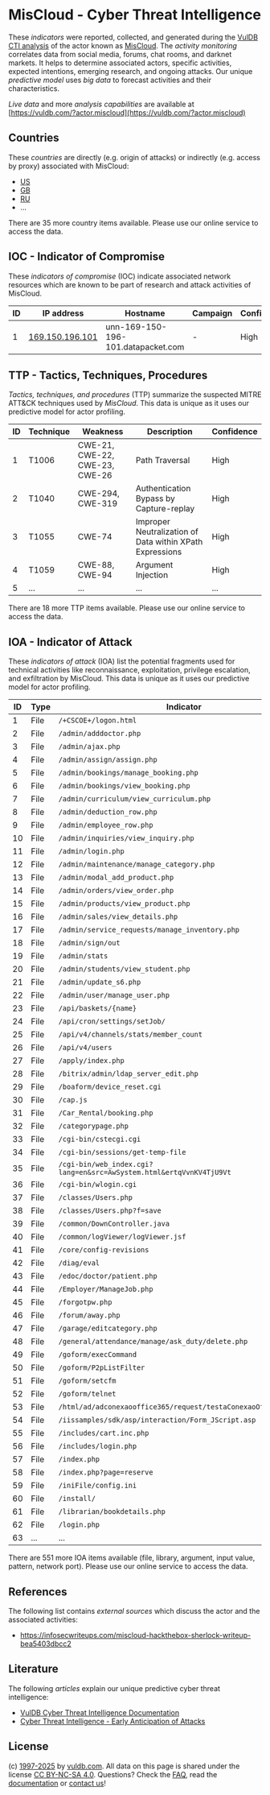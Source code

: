 # MisCloud - Cyber Threat Intelligence

These _indicators_ were reported, collected, and generated during the [VulDB CTI analysis](https://vuldb.com/?kb.cti) of the actor known as [MisCloud](https://vuldb.com/?actor.miscloud). The _activity monitoring_ correlates data from social media, forums, chat rooms, and darknet markets. It helps to determine associated actors, specific activities, expected intentions, emerging research, and ongoing attacks. Our unique _predictive model_ uses _big data_ to forecast activities and their characteristics.

_Live data_ and more _analysis capabilities_ are available at [https://vuldb.com/?actor.miscloud](https://vuldb.com/?actor.miscloud)

## Countries

These _countries_ are directly (e.g. origin of attacks) or indirectly (e.g. access by proxy) associated with MisCloud:

* [US](https://vuldb.com/?country.us)
* [GB](https://vuldb.com/?country.gb)
* [RU](https://vuldb.com/?country.ru)
* ...

There are 35 more country items available. Please use our online service to access the data.

## IOC - Indicator of Compromise

These _indicators of compromise_ (IOC) indicate associated network resources which are known to be part of research and attack activities of MisCloud.

ID | IP address | Hostname | Campaign | Confidence
-- | ---------- | -------- | -------- | ----------
1 | [169.150.196.101](https://vuldb.com/?ip.169.150.196.101) | unn-169-150-196-101.datapacket.com | - | High

## TTP - Tactics, Techniques, Procedures

_Tactics, techniques, and procedures_ (TTP) summarize the suspected MITRE ATT&CK techniques used by _MisCloud_. This data is unique as it uses our predictive model for actor profiling.

ID | Technique | Weakness | Description | Confidence
-- | --------- | -------- | ----------- | ----------
1 | T1006 | CWE-21, CWE-22, CWE-23, CWE-26 | Path Traversal | High
2 | T1040 | CWE-294, CWE-319 | Authentication Bypass by Capture-replay | High
3 | T1055 | CWE-74 | Improper Neutralization of Data within XPath Expressions | High
4 | T1059 | CWE-88, CWE-94 | Argument Injection | High
5 | ... | ... | ... | ...

There are 18 more TTP items available. Please use our online service to access the data.

## IOA - Indicator of Attack

These _indicators of attack_ (IOA) list the potential fragments used for technical activities like reconnaissance, exploitation, privilege escalation, and exfiltration by MisCloud. This data is unique as it uses our predictive model for actor profiling.

ID | Type | Indicator | Confidence
-- | ---- | --------- | ----------
1 | File | `/+CSCOE+/logon.html` | High
2 | File | `/admin/adddoctor.php` | High
3 | File | `/admin/ajax.php` | High
4 | File | `/admin/assign/assign.php` | High
5 | File | `/admin/bookings/manage_booking.php` | High
6 | File | `/admin/bookings/view_booking.php` | High
7 | File | `/admin/curriculum/view_curriculum.php` | High
8 | File | `/admin/deduction_row.php` | High
9 | File | `/admin/employee_row.php` | High
10 | File | `/admin/inquiries/view_inquiry.php` | High
11 | File | `/admin/login.php` | High
12 | File | `/admin/maintenance/manage_category.php` | High
13 | File | `/admin/modal_add_product.php` | High
14 | File | `/admin/orders/view_order.php` | High
15 | File | `/admin/products/view_product.php` | High
16 | File | `/admin/sales/view_details.php` | High
17 | File | `/admin/service_requests/manage_inventory.php` | High
18 | File | `/admin/sign/out` | High
19 | File | `/admin/stats` | Medium
20 | File | `/admin/students/view_student.php` | High
21 | File | `/admin/update_s6.php` | High
22 | File | `/admin/user/manage_user.php` | High
23 | File | `/api/baskets/{name}` | High
24 | File | `/api/cron/settings/setJob/` | High
25 | File | `/api/v4/channels/stats/member_count` | High
26 | File | `/api/v4/users` | High
27 | File | `/apply/index.php` | High
28 | File | `/bitrix/admin/ldap_server_edit.php` | High
29 | File | `/boaform/device_reset.cgi` | High
30 | File | `/cap.js` | Low
31 | File | `/Car_Rental/booking.php` | High
32 | File | `/categorypage.php` | High
33 | File | `/cgi-bin/cstecgi.cgi` | High
34 | File | `/cgi-bin/sessions/get-temp-file` | High
35 | File | `/cgi-bin/web_index.cgi?lang=en&src=AwSystem.html&ertqVvnKV4TjU9Vt` | High
36 | File | `/cgi-bin/wlogin.cgi` | High
37 | File | `/classes/Users.php` | High
38 | File | `/classes/Users.php?f=save` | High
39 | File | `/common/DownController.java` | High
40 | File | `/common/logViewer/logViewer.jsf` | High
41 | File | `/core/config-revisions` | High
42 | File | `/diag/eval` | Medium
43 | File | `/edoc/doctor/patient.php` | High
44 | File | `/Employer/ManageJob.php` | High
45 | File | `/forgotpw.php` | High
46 | File | `/forum/away.php` | High
47 | File | `/garage/editcategory.php` | High
48 | File | `/general/attendance/manage/ask_duty/delete.php` | High
49 | File | `/goform/execCommand` | High
50 | File | `/goform/P2pListFilter` | High
51 | File | `/goform/setcfm` | High
52 | File | `/goform/telnet` | High
53 | File | `/html/ad/adconexaooffice365/request/testaConexaoOffice365.php` | High
54 | File | `/iissamples/sdk/asp/interaction/Form_JScript.asp` | High
55 | File | `/includes/cart.inc.php` | High
56 | File | `/includes/login.php` | High
57 | File | `/index.php` | Medium
58 | File | `/index.php?page=reserve` | High
59 | File | `/iniFile/config.ini` | High
60 | File | `/install/` | Medium
61 | File | `/librarian/bookdetails.php` | High
62 | File | `/login.php` | Medium
63 | ... | ... | ...

There are 551 more IOA items available (file, library, argument, input value, pattern, network port). Please use our online service to access the data.

## References

The following list contains _external sources_ which discuss the actor and the associated activities:

* https://infosecwriteups.com/miscloud-hackthebox-sherlock-writeup-bea5403dbcc2

## Literature

The following _articles_ explain our unique predictive cyber threat intelligence:

* [VulDB Cyber Threat Intelligence Documentation](https://vuldb.com/?kb.cti)
* [Cyber Threat Intelligence - Early Anticipation of Attacks](https://www.scip.ch/en/?labs.20201022)

## License

(c) [1997-2025](https://vuldb.com/?kb.changelog) by [vuldb.com](https://vuldb.com/?kb.about). All data on this page is shared under the license [CC BY-NC-SA 4.0](https://creativecommons.org/licenses/by-nc-sa/4.0/). Questions? Check the [FAQ](https://vuldb.com/?kb.faq), read the [documentation](https://vuldb.com/?kb) or [contact us](https://vuldb.com/?contact)!
